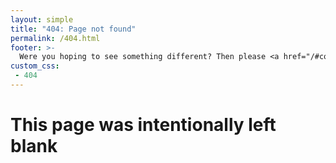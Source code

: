 ```yaml
---
layout: simple
title: "404: Page not found"
permalink: /404.html
footer: >-
  Were you hoping to see something different? Then please <a href="/#contact">tell me</a> and I will try to fix it.
custom_css:
 - 404
---
```


<h1>This page was intentionally left blank</h1>
